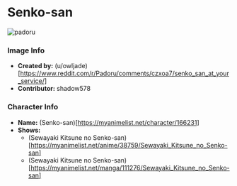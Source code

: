 # Senko-san

![padoru](https://raw.githubusercontent.com/shadow578/Padoru-Padoru/master/Padoru/senko-san-senko.png "Senko-san")

### Image Info
* **Created by:**    (u/owljade)[https://www.reddit.com/r/Padoru/comments/czxoa7/senko_san_at_your_service/]
* **Contributor:**   shadow578

### Character Info
* **Name:**   (Senko-san)[https://myanimelist.net/character/166231]
* **Shows:**
  * (Sewayaki Kitsune no Senko-san)[https://myanimelist.net/anime/38759/Sewayaki_Kitsune_no_Senko-san]
  * (Sewayaki Kitsune no Senko-san)[https://myanimelist.net/manga/111276/Sewayaki_Kitsune_no_Senko-san]
